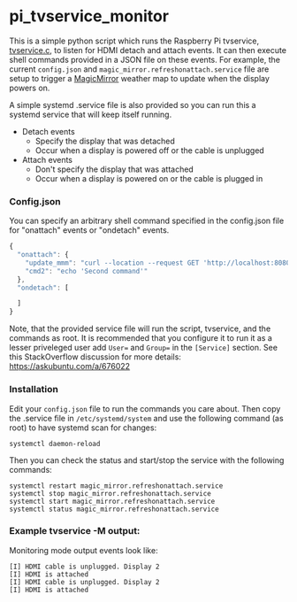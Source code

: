 # pi_tvservice_monitor
This is a simple python script which runs the Raspberry Pi tvservice, [tvservice.c](https://github.com/raspberrypi/userland/blob/master/host_applications/linux/apps/tvservice/tvservice.c), to listen for HDMI detach and attach events. It can then execute shell commands provided in a JSON file on these events. For example, the current ```config.json``` and ```magic_mirror.refreshonattach.service``` file are setup to trigger a [MagicMirror](https://github.com/MichMich/MagicMirror) weather map to update when the display powers on.

A simple systemd .service file is also provided so you can run this a systemd service that will keep itself running.

* Detach events
  * Specify the display that was detached
  * Occur when a display is powered off or the cable is unplugged
* Attach events
  * Don't specify the display that was attached
  * Occur when a display is powered on or the cable is plugged in

### Config.json
You can specify an arbitrary shell command specified in the config.json file for "onattach" events or "ondetach" events.
```js
{
  "onattach": {
    "update_mmm": "curl --location --request GET 'http://localhost:8080/api/notification/MMM-WINDYV2REFRESH?apiKey=ReplaceWithAPIKey'",
    "cmd2": "echo 'Second command'"
  },
  "ondetach": [

  ]
}
```
Note, that the provided service file will run the script, tvservice, and the commands as root. It is recommended that you configure it to run it as a lesser priveleged user add ```User=``` and ```Group=``` in the ```[Service]``` section. See this StackOverflow discussion for more details: https://askubuntu.com/a/676022


### Installation
Edit your ```config.json``` file to run the commands you care about. Then copy the .service file in ```/etc/systemd/system``` and use the following command (as root) to have systemd scan for changes: 
```
systemctl daemon-reload
```
Then you can check the status and start/stop the service with the following commands:
```shell
systemctl restart magic_mirror.refreshonattach.service
systemctl stop magic_mirror.refreshonattach.service
systemctl start magic_mirror.refreshonattach.service
systemctl status magic_mirror.refreshonattach.service
```


### Example tvservice -M output:
Monitoring mode output events look like:
```
[I] HDMI cable is unplugged. Display 2
[I] HDMI is attached
[I] HDMI cable is unplugged. Display 2
[I] HDMI is attached
```
